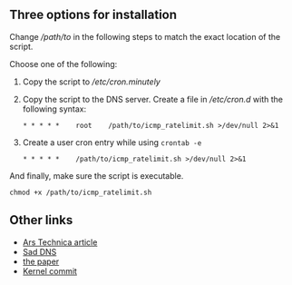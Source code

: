 ## Three options for installation

Change _/path/to_ in the following steps to match the exact location of the script.

Choose one of the following:

1. Copy the script to _/etc/cron.minutely_

2. Copy the script to the DNS server. Create a file in _/etc/cron.d_ with the following syntax:

    ```
    * * * * *    root    /path/to/icmp_ratelimit.sh >/dev/null 2>&1
    ```

3. Create a user cron entry while using `crontab -e`

    ```
    * * * * *    /path/to/icmp_ratelimit.sh >/dev/null 2>&1
    ```

And finally, make sure the script is executable. 

```
chmod +x /path/to/icmp_ratelimit.sh
```

## Other links

- [Ars Technica article](https://arstechnica.com/information-technology/2020/11/researchers-find-way-to-revive-kaminskys-2008-dns-cache-poisoning-attack/)
- [Sad DNS](https://789498207.www.saddns.net/)
- [the paper](https://dl.acm.org/doi/pdf/10.1145/3372297.3417280)
- [Kernel commit](https://git.kernel.org/pub/scm/linux/kernel/git/torvalds/linux.git/commit/net/ipv4/icmp.c?h=v5.10-rc3&id=b38e7819cae946e2edf869e604af1e65a5d241c5)
